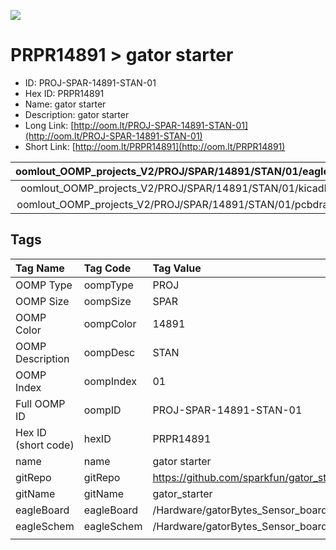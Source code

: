 


  
![][im]
# PRPR14891 > gator starter

- ID: PROJ-SPAR-14891-STAN-01
- Hex ID: PRPR14891
- Name: gator starter
- Description: gator starter
- Long Link: [http://oom.lt/PROJ-SPAR-14891-STAN-01](http://oom.lt/PROJ-SPAR-14891-STAN-01)
- Short Link: [http://oom.lt/PRPR14891](http://oom.lt/PRPR14891)
  

|oomlout_OOMP_projects_V2/PROJ/SPAR/14891/STAN/01/eagleImage.png|oomlout_OOMP_projects_V2/PROJ/SPAR/14891/STAN/01/eagleSchemImage.png|oomlout_OOMP_projects_V2/PROJ/SPAR/14891/STAN/01/kicadPcb3dFront.png|oomlout_OOMP_projects_V2/PROJ/SPAR/14891/STAN/01/kicadPcb3dBack.png|
| :---: | :---: | :---: | :---: |
|oomlout_OOMP_projects_V2/PROJ/SPAR/14891/STAN/01/kicadPcb3d.png|oomlout_OOMP_projects_V2/PROJ/SPAR/14891/STAN/01/bomBack.png|oomlout_OOMP_projects_V2/PROJ/SPAR/14891/STAN/01/bomFront.png|oomlout_OOMP_projects_V2/PROJ/SPAR/14891/STAN/01/pcbdraw.svg|
|oomlout_OOMP_projects_V2/PROJ/SPAR/14891/STAN/01/pcbdrawBack.svg||||

## Tags
  

|Tag Name|Tag Code|Tag Value|
| :--- | :--- | :--- |
|OOMP Type|oompType|PROJ|
|OOMP Size|oompSize|SPAR|
|OOMP Color|oompColor|14891|
|OOMP Description|oompDesc|STAN|
|OOMP Index|oompIndex|01|
|Full OOMP ID|oompID|PROJ-SPAR-14891-STAN-01|
|Hex ID (short code)|hexID|PRPR14891|
|name|name|gator starter|
|gitRepo|gitRepo|https://github.com/sparkfun/gator_starter|
|gitName|gitName|gator_starter|
|eagleBoard|eagleBoard|/Hardware/gatorBytes_Sensor_board.brd|
|eagleSchem|eagleSchem|/Hardware/gatorBytes_Sensor_board.sch|
||||



[im]: PROJ/SPAR/14891/STAN/01/kicadPcb3d_450.png
